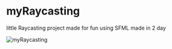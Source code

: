 # myRaycasting


little Raycasting project made for fun using SFML made in 2 day

![myRaycasting](https://user-images.githubusercontent.com/72856210/118675169-ac93b380-b7fa-11eb-8f67-500855de85e5.PNG)

